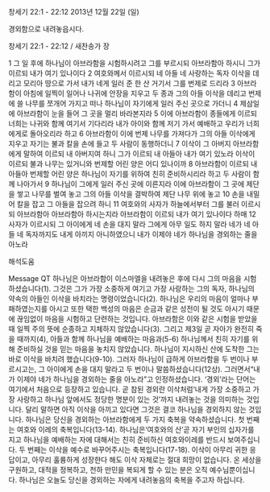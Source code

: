 창세기 22:1 - 22:12 
2013년 12월 22일 (일)

경외함으로 내려놓읍시다.



창세기 22:1 - 22:12 / 새찬송가  장


1 그 일 후에 하나님이 아브라함을 시험하시려고 그를 부르시되 아브라함아 하시니 그가 이르되 내가 여기 있나이다
2 여호와께서 이르시되 네 아들 네 사랑하는 독자 이삭을 데리고 모리아 땅으로 가서 내가 네게 일러 준 한 산 거기서 그를 번제로 드리라
3 아브라함이 아침에 일찍이 일어나 나귀에 안장을 지우고 두 종과 그의 아들 이삭을 데리고 번제에 쓸 나무를 쪼개어 가지고 떠나 하나님이 자기에게 일러 주신 곳으로 가더니
4 제삼일에 아브라함이 눈을 들어 그 곳을 멀리 바라본지라
5 이에 아브라함이 종들에게 이르되 너희는 나귀와 함께 여기서 기다리라 내가 아이와 함께 저기 가서 예배하고 우리가 너희에게로 돌아오리라 하고
6 아브라함이 이에 번제 나무를 가져다가 그의 아들 이삭에게 지우고 자기는 불과 칼을 손에 들고 두 사람이 동행하더니
7 이삭이 그 아버지 아브라함에게 말하여 이르되 내 아버지여 하니 그가 이르되 내 아들아 내가 여기 있노라 이삭이 이르되 불과 나무는 있거니와 번제할 어린 양은 어디 있나이까
8 아브라함이 이르되 내 아들아 번제할 어린 양은 하나님이 자기를 위하여 친히 준비하시리라 하고 두 사람이 함께 나아가서
9 하나님이 그에게 일러 주신 곳에 이른지라 이에 아브라함이 그 곳에 제단을 쌓고 나무를 벌여 놓고 그의 아들 이삭을 결박하여 제단 나무 위에 놓고
10 손을 내밀어 칼을 잡고 그 아들을 잡으려 하니
11 여호와의 사자가 하늘에서부터 그를 불러 이르시되 아브라함아 아브라함아 하시는지라 아브라함이 이르되 내가 여기 있나이다 하매
12 사자가 이르시되 그 아이에게 네 손을 대지 말라 그에게 아무 일도 하지 말라 네가 네 아들 네 독자까지도 내게 아끼지 아니하였으니 내가 이제야 네가 하나님을 경외하는 줄을 아노라

해석도움





Message QT
하나님은 아브라함이 이스마엘을 내려놓은 후에 다시 그의 마음을 시험하셨습니다(1). 그것은 그가 가장 소중하게 여기고 가장 사랑하는 그의 독자, 하나님의 약속의 아들인 이삭을 바치라는 명령이었습니다(2). 하나님은 우리의 마음이 얼마나 부패하였는지를 아시고 또한 택한 백성의 마음은 순금과 같은 성전이 될 것도 아시기 때문에 끊임없이 마음을 시험하고 단련하는 것입니다.
아브라함은 이와 같은 시험을 받았을 때 일찍 주의 뜻에 순종하고 지체하지 않았습니다(3).
그리고 제3일 곧 자아가 완전히 죽을 때까지(4), 아들과 함께 하나님을 예배하는 마음과(5-6) 하나님께서 친히 자기를 위해 준비하실 것을 믿는 마음을 놓치지 않았습니다.
하나님이 지시하신 산에 도착한 그는 바로 이삭을 바치려 했습니다(9-10). 그러자 하나님이 급하게 아브라함을 두 번이나 부르시고는, 그 아이에게 손을 대지 말라고 두 번이나 말씀하셨습니다(12상). 그러면서“내가 이제야 네가 하나님을 경외하는 줄을 아노라”고 인정하셨습니다.
‘경외’라는 단어는 여기에서 처음으로 등장하고 있습니다. 곧 참된 경외란 이삭처럼‘내게 가장 소중하고 가장 사랑하고 하나님 앞에서도 정당한 명분이 있는 것’까지 내려놓는 것을
의미하는 것입니다. 달리 말하면 아직 이삭을 아끼고 있다면 그것은 결코 하나님을 경외하지 않는 것입니다.
하나님은 당신을 경외하는 아브라함에게 두 가지 축복을 약속하셨습니다. 첫 번째는 여호와 이레의 축복입니다(13-14). 하나님은‘여호와의 산’곧 자기 부인의 십자가를 지고 하나님을
예배하는 자에 대해서는 친히 준비하신 여호와이레를 반드시 보여주십니다.
두 번째는 이삭을 예수로 바꾸어주시는 축복입니다(17-18). 이삭이 아무리 귀한 응답이고, 아무리 훌륭하게 성장한다 해도 이삭 자체로는 절대 희망이 없습니다. 온 세상을 구원하고, 대적을 정복하고, 천하 만민을 복되게 할 수 있는 분은 오직 예수님뿐이십니다.
하나님은 오늘도 당신을 경외하는 자에게 내려놓음의 축복을 주고자 하십니다.